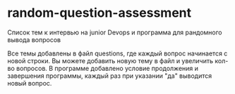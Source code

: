 # random-question-assessment
Список тем к интервью на junior Devops и программа для рандомного вывода вопросов

Все темы добавлены в файл questions, где каждый вопрос начинается с новой строки. Вы можете добавить новую тему в файл и увеличить кол-во вопросов. В программе добавлено условие продолжения и завершения программы, каждый раз при указании "да" выводится новый вопрос.